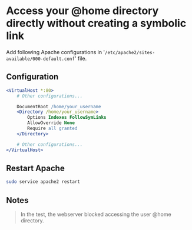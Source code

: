 # Access your @home directory directly without creating a symbolic link

Add following Apache configurations in '`/etc/apache2/sites-available/000-default.conf`' file.

## Configuration

```apache
<VirtualHost *:80>
    # Other configurations...

    DocumentRoot /home/your_username
    <Directory /home/your_username>
        Options Indexes FollowSymLinks
        AllowOverride None
        Require all granted
    </Directory>

    # Other configurations...
</VirtualHost>
```

## Restart Apache

```bash
sudo service apache2 restart
```

## Notes

> In the test, the webserver blocked accessing the user @home directory.
